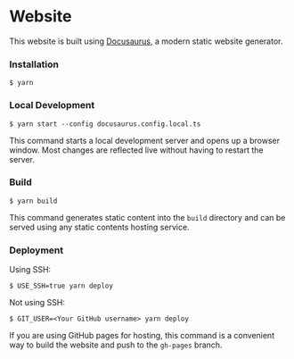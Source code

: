 # Website

This website is built using [Docusaurus](https://docusaurus.io/), a modern static website generator.

### Installation

```
$ yarn
```

### Local Development

```
$ yarn start --config docusaurus.config.local.ts
```

This command starts a local development server and opens up a browser window. Most changes are reflected live without having to restart the server.

### Build

```
$ yarn build
```

This command generates static content into the `build` directory and can be served using any static contents hosting service.

### Deployment

Using SSH:

```
$ USE_SSH=true yarn deploy
```

Not using SSH:

```
$ GIT_USER=<Your GitHub username> yarn deploy
```

If you are using GitHub pages for hosting, this command is a convenient way to build the website and push to the `gh-pages` branch.
